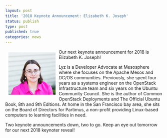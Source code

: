 ```yaml
---
layout: post
title: '2018 Keynote Announcement: Elizabeth K. Joseph'
status: publish
type: post
published: true
categories: news
---
```


<img src="/img/posts/2018_Keynote_Lyz.jpg" style="float:left; margin:10px; width:30%;" />

Our next keynote announcement for 2018 is Elizabeth K. Joseph!

Lyz is a Developer Advocate at Mesosphere where she
focuses on the Apache Mesos and DC/OS communities. Previously, she
spent four years as a systems engineer on the OpenStack Infrastructure
team and six years on the Ubuntu Community Council. She is the author
of Common OpenStack Deployments and The Official Ubuntu Book, 8th and
9th Editions. At home in the San Francisco bay area, she sits on the
Board of Directors for Partimus, a non-profit providing Linux-based
computers to learning facilities in need.

Two keynote announcements down, two to go. Keep an eye out tomorrow for our next 2018 keynoter reveal!
